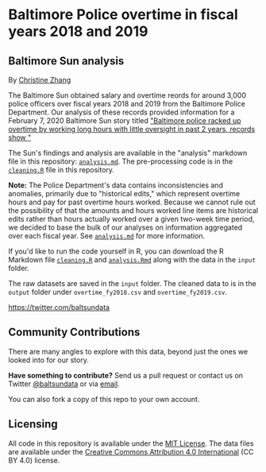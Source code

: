 # Baltimore Police overtime in fiscal years 2018 and 2019

## Baltimore Sun analysis

By [Christine Zhang](mailto:czhang@baltsun.com)

The Baltimore Sun obtained salary and overtime reords for around 3,000 police officers over fiscal years 2018 and 2019 from the Baltimore Police Department. Our analysis of these records provided information for a February 7, 2020 Baltimore Sun story titled ["Baltimore police racked up overtime by working long hours with little oversight in past 2 years, records show
"](https://www.baltimoresun.com/maryland/baltimore-city/bs-md-ci-police-overtime-20200207-z43l2amv3vf3lb4rtgsvfeye6i-story.html)

The Sun's findings and analysis are available in the "analysis" markdown file in this repository: [`analysis.md`](https://github.com/baltimore-sun-data/baltimore-police-overtime/blob/master/analysis.md). The pre-processing code is in the [`cleaning.R`](https://github.com/baltimore-sun-data/baltimore-police-overtime/blob/master/cleaning.R) file in this repository.

**Note:** The Police Department's data contains inconsistencies and anomalies, primarily due to "historical edits," which represent overtime hours and pay for past overtime hours worked. Because we cannot rule out the possibility of that the amounts and hours worked line items are historical edits rather than hours actually worked over a given two-week time period, we decided to base the bulk of our analyses on information aggregated over each fiscal year. See [`analysis.md`](https://github.com/baltimore-sun-data/baltimore-police-overtime/blob/master/analysis.md) for more information.

If you'd like to run the code yourself in R, you can download the R Markdown file [`cleaning.R`](https://github.com/baltimore-sun-data/baltimore-police-overtime/blob/master/cleaning.R) and [`analysis.Rmd`](https://github.com/baltimore-sun-data/baltimore-police-overtime/blob/master/analysis.Rmd) along with the data in the `input` folder.

The raw datasets are saved in the `input` folder.  The cleaned data to is in the `output` folder under `overtime_fy2018.csv` and `overtime_fy2019.csv`.

https://twitter.com/baltsundata

## Community Contributions

There are many angles to explore with this data, beyond just the ones we looked into for our story. 

**Have something to contribute?** Send us a pull request or contact us on Twitter [@baltsundata](https://twitter.com/baltsundata) or via [email](mailto:czhang@baltsun.com).

You can also fork a copy of this repo to your own account.

## Licensing

All code in this repository is available under the [MIT License](https://opensource.org/licenses/MIT). The data files are available under the [Creative Commons Attribution 4.0 International](https://creativecommons.org/licenses/by/4.0/) (CC BY 4.0) license.